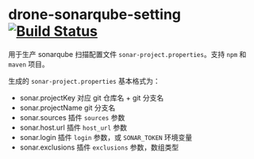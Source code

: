 # drone-sonarqube-setting [![Build Status](https://travis-ci.org/zongwei007/drone-sonarqube-setting.svg?branch=master)](https://travis-ci.org/zongwei007/drone-sonarqube-setting)

用于生产 sonarqube 扫描配置文件 `sonar-project.properties`。支持 `npm` 和 `maven` 项目。

生成的 `sonar-project.properties` 基本格式为：

* sonar.projectKey 对应 git 仓库名 + git 分支名
* sonar.projectName git 分支名
* sonar.sources 插件 `sources` 参数
* sonar.host.url 插件 `host_url` 参数
* sonar.login 插件 `login` 参数，或 `SONAR_TOKEN` 环境变量
* sonar.exclusions 插件 `exclusions` 参数，数组类型
